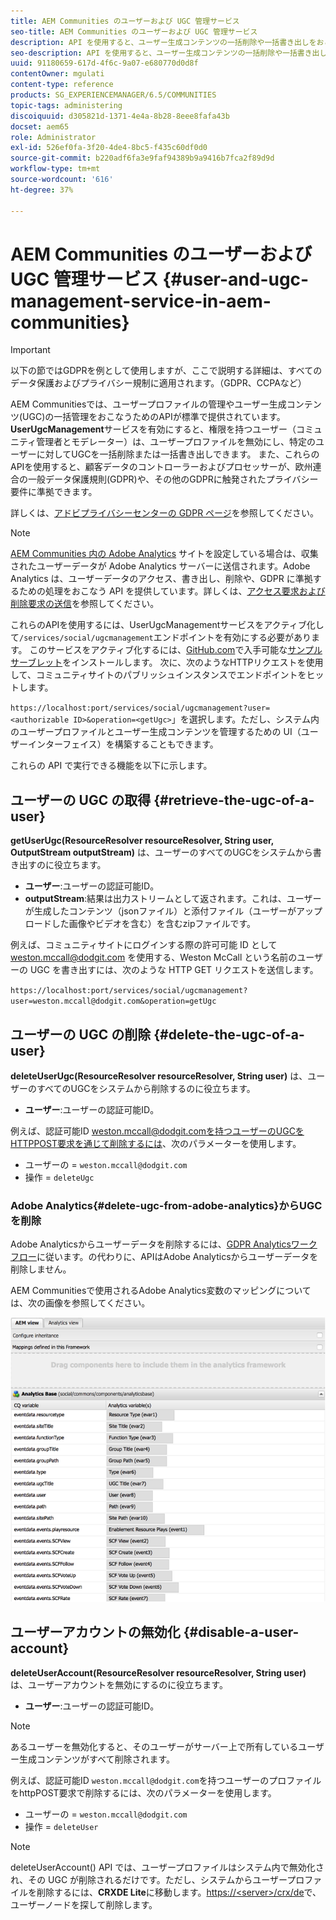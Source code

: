 ```yaml
---
title: AEM Communities のユーザーおよび UGC 管理サービス
seo-title: AEM Communities のユーザーおよび UGC 管理サービス
description: API を使用すると、ユーザー生成コンテンツの一括削除や一括書き出しをおこなったり、ユーザーアカウントを無効化したりできます。
seo-description: API を使用すると、ユーザー生成コンテンツの一括削除や一括書き出しをおこなったり、ユーザーアカウントを無効化したりできます。
uuid: 91180659-617d-4f6c-9a07-e680770d0d8f
contentOwner: mgulati
content-type: reference
products: SG_EXPERIENCEMANAGER/6.5/COMMUNITIES
topic-tags: administering
discoiquuid: d305821d-1371-4e4a-8b28-8eee8fafa43b
docset: aem65
role: Administrator
exl-id: 526ef0fa-3f20-4de4-8bc5-f435c60df0d0
source-git-commit: b220adf6fa3e9faf94389b9a9416b7fca2f89d9d
workflow-type: tm+mt
source-wordcount: '616'
ht-degree: 37%

---
```


# AEM Communities のユーザーおよび UGC 管理サービス  {#user-and-ugc-management-service-in-aem-communities}

>[!IMPORTANT]
>
>以下の節ではGDPRを例として使用しますが、ここで説明する詳細は、すべてのデータ保護およびプライバシー規制に適用されます。（GDPR、CCPAなど）

AEM Communitiesでは、ユーザープロファイルの管理やユーザー生成コンテンツ(UGC)の一括管理をおこなうためのAPIが標準で提供されています。 **UserUgcManagement**&#x200B;サービスを有効にすると、権限を持つユーザー（コミュニティ管理者とモデレーター）は、ユーザープロファイルを無効にし、特定のユーザーに対してUGCを一括削除または一括書き出しできます。 また、これらのAPIを使用すると、顧客データのコントローラーおよびプロセッサーが、欧州連合の一般データ保護規則(GDPR)や、その他のGDPRに触発されたプライバシー要件に準拠できます。

詳しくは、[アドビプライバシーセンターの GDPR ページ](https://www.adobe.com/jp/privacy/general-data-protection-regulation.html)を参照してください。

>[!NOTE]
>
>[AEM Communities 内の Adobe Analytics](/help/communities/analytics.md) サイトを設定している場合は、収集されたユーザーデータが Adobe Analytics サーバーに送信されます。Adobe Analytics は、ユーザーデータのアクセス、書き出し、削除や、GDPR に準拠するための処理をおこなう API を提供しています。詳しくは、[アクセス要求および削除要求の送信](https://docs.adobe.com/content/help/en/analytics/admin/data-governance/gdpr-submit-access-delete.html)を参照してください。

これらのAPIを使用するには、UserUgcManagementサービスをアクティブ化して`/services/social/ugcmanagement`エンドポイントを有効にする必要があります。 このサービスをアクティブ化するには、[GitHub.com](https://github.com/Adobe-Marketing-Cloud/aem-communities-ugc-migration/tree/main/bundles/communities-ugc-management-servlet)で入手可能な[サンプルサーブレット](https://github.com/Adobe-Marketing-Cloud/aem-communities-ugc-migration/tree/main/bundles/communities-ugc-management-servlet)をインストールします。 次に、次のようなHTTPリクエストを使用して、コミュニティサイトのパブリッシュインスタンスでエンドポイントをヒットします。

`https://localhost:port/services/social/ugcmanagement?user=<authorizable ID>&operation=<getUgc>`」を選択します。ただし、システム内のユーザープロファイルとユーザー生成コンテンツを管理するための UI（ユーザーインターフェイス）を構築することもできます。

これらの API で実行できる機能を以下に示します。

## ユーザーの UGC の取得  {#retrieve-the-ugc-of-a-user}

**getUserUgc(ResourceResolver resourceResolver, String user, OutputStream outputStream)** は、ユーザーのすべてのUGCをシステムから書き出すのに役立ちます。

* **ユーザー**:ユーザーの認証可能ID。
* **outputStream**:結果は出力ストリームとして返されます。これは、ユーザーが生成したコンテンツ（jsonファイル）と添付ファイル（ユーザーがアップロードした画像やビデオを含む）を含むzipファイルです。

例えば、コミュニティサイトにログインする際の許可可能 ID として weston.mccall@dodgit.com を使用する、Weston McCall という名前のユーザーの UGC を書き出すには、次のような HTTP GET リクエストを送信します。

`https://localhost:port/services/social/ugcmanagement?user=weston.mccall@dodgit.com&operation=getUgc`

## ユーザーの UGC の削除 {#delete-the-ugc-of-a-user}

**deleteUserUgc(ResourceResolver resourceResolver, String user)** は、ユーザーのすべてのUGCをシステムから削除するのに役立ちます。

* **ユーザー**:ユーザーの認証可能ID。

例えば、認証可能ID weston.mccall@dodgit.comを持つユーザーのUGCをHTTPPOST要求を通じて削除するには、次のパラメーターを使用します。

* ユーザーの = `weston.mccall@dodgit.com`
* 操作 = `deleteUgc`

### Adobe Analytics{#delete-ugc-from-adobe-analytics}からUGCを削除

Adobe Analyticsからユーザーデータを削除するには、[GDPR Analyticsワークフロー](https://docs.adobe.com/content/help/en/analytics/admin/data-governance/an-gdpr-workflow.html)に従います。の代わりに、APIはAdobe Analyticsからユーザーデータを削除しません。

AEM Communitiesで使用されるAdobe Analytics変数のマッピングについては、次の画像を参照してください。

![Adobe AnalyticsのAEM communities変数マッピング](assets/analytics-communities-mapping.png)

## ユーザーアカウントの無効化 {#disable-a-user-account}

**deleteUserAccount(ResourceResolver resourceResolver, String user)** は、ユーザーアカウントを無効にするのに役立ちます。

* **ユーザー**:ユーザーの認証可能ID。

>[!NOTE]
>
>あるユーザーを無効化すると、そのユーザーがサーバー上で所有しているユーザー生成コンテンツがすべて削除されます。

例えば、認証可能ID `weston.mccall@dodgit.com`を持つユーザーのプロファイルをhttpPOST要求で削除するには、次のパラメーターを使用します。

* ユーザーの = `weston.mccall@dodgit.com`
* 操作 = `deleteUser`

>[!NOTE]
>
>deleteUserAccount() API では、ユーザープロファイルはシステム内で無効化され、その UGC が削除されるだけです。ただし、システムからユーザープロファイルを削除するには、**CRXDE Lite**&#x200B;に移動します。[https://&lt;server>/crx/de](https://localhost:4502/crx/de)で、ユーザーノードを探して削除します。
